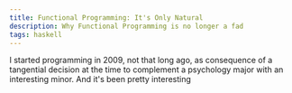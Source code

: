 ```yaml
---
title: Functional Programming: It's Only Natural
description: Why Functional Programming is no longer a fad
tags: haskell
---
```


I started programming in 2009, not that long ago, as consequence of a tangential decision at the time to complement a psychology major with an interesting minor. And it's been pretty interesting  
